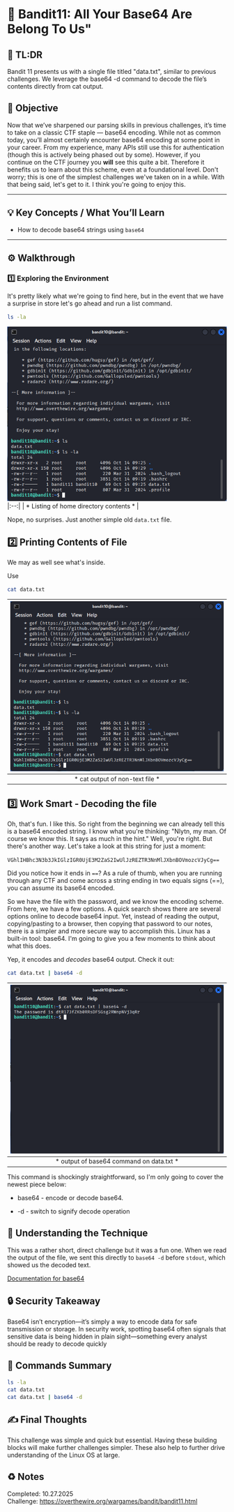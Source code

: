 # :trident: Bandit11: All Your Base64 Are Belong To Us"

## :aerial_tramway: TL:DR

Bandit 11 presents us with a single file titled "data.txt", similar to previous challenges. We leverage the base64 -d command to decode the file’s contents directly from cat output.

## :dart: Objective

Now that we’ve sharpened our parsing skills in previous challenges, it’s time to take on a classic CTF staple — base64 encoding. While not as common today, you’ll almost certainly encounter base64 encoding at some point in your career. From my experience, many APIs still use this for authentication (though this is actively being phased out by some). However, if you continue on the CTF journey you **will** see this quite a bit. Therefore it benefits us to learn about this scheme, even at a foundational level. Don't worry; this is one of the simplest challenges we've taken on in a while. With that being said, let's get to it. I think you're going to enjoy this.

---

## :bulb: Key Concepts / What You’ll Learn    
- How to decode base64 strings using `base64`  

---

## :gear: Walkthrough  

### :one: Exploring the Environment  
It's pretty likely what we're going to find here, but in the event that we have a surprise in store let's go ahead and run a list command.  

```bash
ls -la
```

![ls -la showing no obvious files](/Assets/bandit11_ls.png)
|:--:|
| * Listing of home directory contents * |

Nope, no surprises. Just another simple old `data.txt` file.    


## :two: Printing Contents of File

We may as well see what's inside.

Use 
```bash
cat data.txt
```

| ![cat output of base64 file](/Assets/bandit11_cat.png) |
|:--:|
| * cat output of non-text file * |


## :three: Work Smart - Decoding the file

Oh, that's fun. I like this. So right from the beginning we can already tell this is a base64 encoded string. I know what you're thinking: "Nlytn, my man. Of course we know this. It says as much in the hint." Well, you're right. But there's another way. Let's take a look at this string for just a moment:

`VGhlIHBhc3N3b3JkIGlzIGR0UjE3M2ZaS2IwUlJzREZTR3NnMlJXbnBOVmozcVJyCg==`

Did you notice how it ends in `==`? As a rule of thumb, when you are running through any CTF and come across a string ending in two equals signs (==), you can assume its base64 encoded. 

So we have the file with the password, and we know the encoding scheme. From here, we have a few options. A quick search shows there are several options online to decode base64 input. Yet, instead of reading the output, copying/pasting to a browser, then copying that password to our notes, there is a simpler and more secure way to accomplish this. Linux has a built-in tool: base64. I'm going to give you a few moments to think about what this does.

Yep, it encodes and *decodes* base64 output. Check it out:

```bash
cat data.txt | base64 -d
```

| ![output of base64 command on data.txt](/Assets/bandit11_decode.png) |
|:--:|
| * output of base64 command on data.txt * |

This command is shockingly straightforward, so I'm only going to cover the newest piece below: 

* base64 - encode or decode base64. 

* -d - switch to signify decode operation 

## :brain: Understanding the Technique

This was a rather short, direct challenge but it was a fun one. When we read the output of the file, we sent this directly to `base64 -d` before `stdout`, which showed us the decoded text.   

[Documentation for base64](https://linux.die.net/man/1/base64)


## :lock: Security Takeaway

Base64 isn’t encryption—it’s simply a way to encode data for safe transmission or storage. In security work, spotting base64 often signals that sensitive data is being hidden in plain sight—something every analyst should be ready to decode quickly

## :toolbox: Commands Summary

```bash
ls -la
cat data.txt
cat data.txt | base64 -d
```

## :writing_hand: Final Thoughts

This challenge was simple and quick but essential. Having these building blocks will make further challenges simpler. These also help to further drive understanding of the Linux OS at large. 
 

## :recycle: Notes
Completed: 10.27.2025   
Challenge: https://overthewire.org/wargames/bandit/bandit11.html
